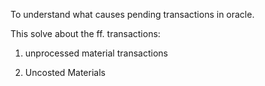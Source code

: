 To understand what causes pending transactions in oracle.

This solve about the ff. transactions:

1. unprocessed material transactions

2. Uncosted Materials

